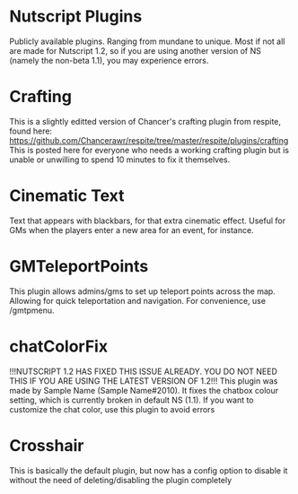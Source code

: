 # Nutscript Plugins
Publicly available plugins. Ranging from mundane to unique.
Most if not all are made for Nutscript 1.2, so if you are using another version of NS (namely the non-beta 1.1), you may experience errors.

# Crafting
This is a slightly editted version of Chancer's crafting plugin from respite, found here: https://github.com/Chancerawr/respite/tree/master/respite/plugins/crafting
This is posted here for everyone who needs a working crafting plugin but is unable or unwilling to spend 10 minutes to fix it themselves.

# Cinematic Text
Text that appears with blackbars, for that extra cinematic effect. Useful for GMs when the players enter a new area for an event, for instance.

# GMTeleportPoints
This plugin allows admins/gms to set up teleport points across the map. Allowing for quick teleportation and navigation.
For convenience, use /gmtpmenu.

# chatColorFix
!!!NUTSCRIPT 1.2 HAS FIXED THIS ISSUE ALREADY. YOU DO NOT NEED THIS IF YOU ARE USING THE LATEST VERSION OF 1.2!!!
This plugin was made by Sample Name (Sample Name#2010). It fixes the chatbox colour setting, which is currently broken in default NS (1.1). If you want to customize the chat color, use this plugin to avoid errors

# Crosshair
This is basically the default plugin, but now has a config option to disable it without the need of deleting/disabling the plugin completely